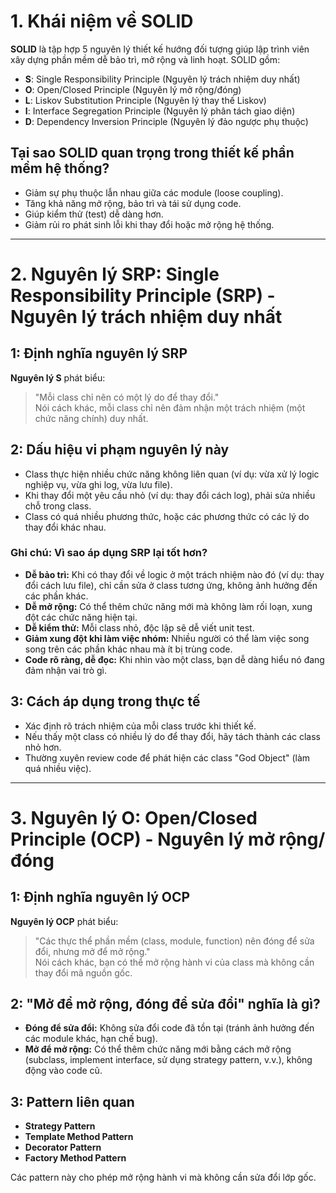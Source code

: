 # 1. Khái niệm về SOLID

**SOLID** là tập hợp 5 nguyên lý thiết kế hướng đối tượng giúp lập trình viên xây dựng phần mềm dễ bảo trì, mở rộng và linh hoạt. SOLID gồm:

- **S**: Single Responsibility Principle (Nguyên lý trách nhiệm duy nhất)
- **O**: Open/Closed Principle (Nguyên lý mở rộng/đóng)
- **L**: Liskov Substitution Principle (Nguyên lý thay thế Liskov)
- **I**: Interface Segregation Principle (Nguyên lý phân tách giao diện)
- **D**: Dependency Inversion Principle (Nguyên lý đảo ngược phụ thuộc)

## Tại sao SOLID quan trọng trong thiết kế phần mềm hệ thống?

- Giảm sự phụ thuộc lẫn nhau giữa các module (loose coupling).
- Tăng khả năng mở rộng, bảo trì và tái sử dụng code.
- Giúp kiểm thử (test) dễ dàng hơn.
- Giảm rủi ro phát sinh lỗi khi thay đổi hoặc mở rộng hệ thống.

---

# 2. Nguyên lý SRP: Single Responsibility Principle (SRP) - Nguyên lý trách nhiệm duy nhất

## 1: Định nghĩa nguyên lý SRP

**Nguyên lý S** phát biểu:

> "Mỗi class chỉ nên có một lý do để thay đổi."  
> Nói cách khác, mỗi class chỉ nên đảm nhận một trách nhiệm (một chức năng chính) duy nhất.

## 2: Dấu hiệu vi phạm nguyên lý này

- Class thực hiện nhiều chức năng không liên quan (ví dụ: vừa xử lý logic nghiệp vụ, vừa ghi log, vừa lưu file).
- Khi thay đổi một yêu cầu nhỏ (ví dụ: thay đổi cách log), phải sửa nhiều chỗ trong class.
- Class có quá nhiều phương thức, hoặc các phương thức có các lý do thay đổi khác nhau.

### Ghi chú: Vì sao áp dụng SRP lại tốt hơn?

- **Dễ bảo trì:** Khi có thay đổi về logic ở một trách nhiệm nào đó (ví dụ: thay đổi cách lưu file), chỉ cần sửa ở class tương ứng, không ảnh hưởng đến các phần khác.
- **Dễ mở rộng:** Có thể thêm chức năng mới mà không làm rối loạn, xung đột các chức năng hiện tại.
- **Dễ kiểm thử:** Mỗi class nhỏ, độc lập sẽ dễ viết unit test.
- **Giảm xung đột khi làm việc nhóm:** Nhiều người có thể làm việc song song trên các phần khác nhau mà ít bị trùng code.
- **Code rõ ràng, dễ đọc:** Khi nhìn vào một class, bạn dễ dàng hiểu nó đang đảm nhận vai trò gì.

## 3: Cách áp dụng trong thực tế

- Xác định rõ trách nhiệm của mỗi class trước khi thiết kế.
- Nếu thấy một class có nhiều lý do để thay đổi, hãy tách thành các class nhỏ hơn.
- Thường xuyên review code để phát hiện các class "God Object" (làm quá nhiều việc).

---

# 3. Nguyên lý O: Open/Closed Principle (OCP) - Nguyên lý mở rộng/đóng

## 1: Định nghĩa nguyên lý OCP

**Nguyên lý OCP** phát biểu:

> "Các thực thể phần mềm (class, module, function) nên đóng để sửa đổi, nhưng mở để mở rộng."  
> Nói cách khác, bạn có thể mở rộng hành vi của class mà không cần thay đổi mã nguồn gốc.

## 2: "Mở để mở rộng, đóng để sửa đổi" nghĩa là gì?

- **Đóng để sửa đổi:** Không sửa đổi code đã tồn tại (tránh ảnh hưởng đến các module khác, hạn chế bug).
- **Mở để mở rộng:** Có thể thêm chức năng mới bằng cách mở rộng (subclass, implement interface, sử dụng strategy pattern, v.v.), không động vào code cũ.

## 3: Pattern liên quan

- **Strategy Pattern**
- **Template Method Pattern**
- **Decorator Pattern**
- **Factory Method Pattern**

Các pattern này cho phép mở rộng hành vi mà không cần sửa đổi lớp gốc.
